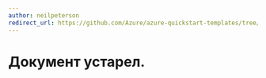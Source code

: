 ```yaml
---
author: neilpeterson
redirect_url: https://github.com/Azure/azure-quickstart-templates/tree/master/windows-server-containers-preview
---
```


# Документ устарел.

<!--HONumber=May16_HO4-->


